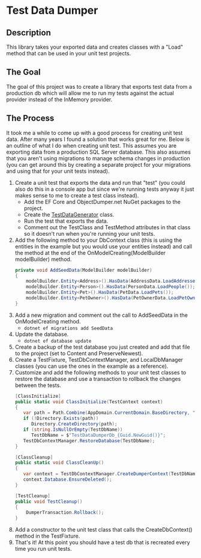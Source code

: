 # Test Data Dumper
## Description
This library takes your exported data and creates classes with a "Load" method that can be used in your unit test projects.

## The Goal
The goal of this project was to create a library that exports test data from a production db which will allow me to run my tests against the actual provider instead of the InMemory provider.

## The Process
It took me a while to come up with a good process for creating unit test data. After many years I found a solution that works great for me. 
Below is an outline of what I do when creating unit test. This assumes you are exporting data from a production SQL Server database.
This also assumes that you aren't using migrations to manage schema changes in production (you can get around this by creating a separate project for your migrations and using that for your unit tests instead).

1. Create a unit test that exports the data and run that "test" (you could also do this in a console app but since we're running tests anyway it just makes sense to me to create a test class instead).
   - Add the EF Core and ObjectDumper.net NuGet packages to the project. 
   - Create the [TestDataGenerator](example/TestDataDumper.Tests/Core/TestDataGenerator.cs) class.
   - Run the test that exports the data.
   - Comment out the TestClass and TestMethod attributes in that class so it doesn't run when you're running your unit tests.
2. Add the following method to your DbContext class (this is using the entities in the example but you would use your entities instead) and call the method at the end of the OnModelCreating(ModelBuilder modelBuilder) method.
   ```csharp
   private void AddSeedData(ModelBuilder modelBuilder)
   {
       modelBuilder.Entity<Address>().HasData(AddressData.LoadAddresses());
       modelBuilder.Entity<Person>().HasData(PersonData.LoadPeople());
       modelBuilder.Entity<Pet>().HasData(PetData.LoadPets());
       modelBuilder.Entity<PetOwner>().HasData(PetOwnerData.LoadPetOwners());
   }
   ```
3. Add a new migration and comment out the call to AddSeedData in the OnModelCreating method.
   - `dotnet ef migrations add SeedData` 
4. Update the database.
   - `dotnet ef database update`
5. Create a backup of the test database you just created and add that file to the project (set to Content and PreserveNewest).
6. Create a TestFixture, TestDbContextManager, and LocalDbManager classes (you can use the ones in the example as a reference).
7. Customize and add the following methods to your unit test classes to restore the database and use a transaction to rollback the changes between the tests.
   ```csharp
   [ClassInitialize]
   public static void ClassInitialize(TestContext context)
   {
      var path = Path.Combine(AppDomain.CurrentDomain.BaseDirectory, "TestDbs");
      if (!Directory.Exists(path))
         Directory.CreateDirectory(path);
      if (string.IsNullOrEmpty(TestDbName))
         TestDbName = $"TestDataDumperDb_{Guid.NewGuid()}";
      TestDbContextManager.RestoreDatabase(TestDbName);
   }
   
   [ClassCleanup]
   public static void ClassCleanUp()
   {
      var context = TestDbContextManager.CreateDumperContext(TestDbName);
      context.Database.EnsureDeleted();
   }
   
   [TestCleanup]
   public void TestCleanup()
   {
       DumperTransaction.Rollback();
   }
   ```
8. Add a constructor to the unit test class that calls the CreateDbContext() method in the TestFixture.
9. That's it! At this point you should have a test db that is recreated every time you run unit tests.